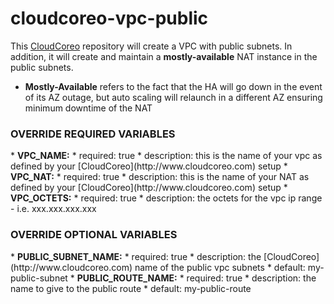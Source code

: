 cloudcoreo-vpc-public
=====================

This [CloudCoreo](http://www.cloudcoreo.com) repository will create a VPC with public subnets. In addition, it will create and maintain a <b>mostly-available</b> NAT instance in the public subnets.

* <b>Mostly-Available</b> refers to the fact that the HA will go down in the event of its AZ outage, but auto scaling will relaunch in a different AZ ensuring minimum downtime of the NAT

<h3>OVERRIDE REQUIRED VARIABLES</h3>
* <b>VPC_NAME:</b>
  * required: true
  * description: this is the name of your vpc as defined by your [CloudCoreo](http://www.cloudcoreo.com) setup
* <b>VPC_NAT:</b>
  * required: true
  * description: this is the name of your NAT as defined by your [CloudCoreo](http://www.cloudcoreo.com) setup
* <b>VPC_OCTETS:</b>
  * required: true
  * description: the octets for the vpc ip range - i.e. xxx.xxx.xxx.xxx

<h3>OVERRIDE OPTIONAL VARIABLES</h3>
* <b>PUBLIC_SUBNET_NAME:</b>
  * required: true
  * description: the [CloudCoreo](http://www.cloudcoreo.com) name of the public vpc subnets
  * default: my-public-subnet
* <b>PUBLIC_ROUTE_NAME:</b>
  * required: true
  * description: the name to give to the public route
  * default: my-public-route

